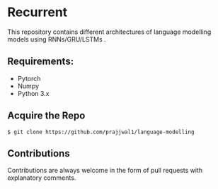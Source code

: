 # Recurrent
This repository contains different architectures of language modelling models using RNNs/GRU/LSTMs .

## Requirements:
- Pytorch
- Numpy
- Python 3.x

## Acquire the Repo
```shell
$ git clone https://github.com/prajjwal1/language-modelling
```

## Contributions
Contributions are always welcome in the form of pull requests with explanatory comments.
